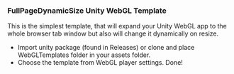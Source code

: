 ### FullPageDynamicSize Unity WebGL Template

This is the simplest template, that will expand your Unity WebGL app to the whole browser tab window but also will change it dynamically on resize. 

- Import unity package (found in Releases) or clone and place WebGLTemplates folder in your assets folder.
- Choose the template from WebGL player settings. Done!